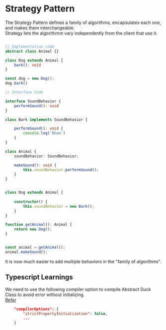 
# Strategy Pattern

The Strategy Pattern defines a family of algorithms, encapsulates each one, and makes them interchangeable.  
Strategy lets the algorithmm vary independently from the client that use it.


```ts

// Implementation code
abstract class Animal {}

class Dog extends Animal {
    bark(): void
}

const dog = new Dog();
dog.bark()

```

```ts
// Interface Code

interface SoundBehavior {
    performSound(): void
}

class Bark implements SoundBehavior {

    performSound(): void {
        console.log('Bhaw')
    }
}

class Animal {
    soundBehavior: SoundBehavior;

    makeSound(): void {
        this.soundBehavior.performSound();
    }
}


class Dog extends Animal {
    
    constructor() {
        this.soundBehavior = new Bark();
    }
}

function getAnimal(): Animal {
    return new Dog();
}


const animal = getAnimal();
animal.makeSound();

```

It is now much easier to add multiple behaviors in the "family of algorithms".  


## Typescript Learnings

We need to use the following compiler option to compile Abstract Duck Class to avoid error without initializing.  
[Refer](https://stackoverflow.com/questions/49699067/property-has-no-initializer-and-is-not-definitely-assigned-in-the-construc)

```json
    "compilerOptions": {
        "strictPropertyInitialization": false,
        ...
    }
```

